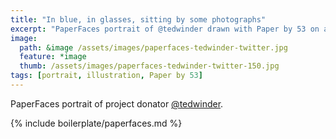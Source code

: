 ```yaml
---
title: "In blue, in glasses, sitting by some photographs"
excerpt: "PaperFaces portrait of @tedwinder drawn with Paper by 53 on an iPad."
image: 
  path: &image /assets/images/paperfaces-tedwinder-twitter.jpg 
  feature: *image
  thumb: /assets/images/paperfaces-tedwinder-twitter-150.jpg
tags: [portrait, illustration, Paper by 53]
---
```


PaperFaces portrait of project donator [@tedwinder](http://twitter.com/tedwinder).

{% include boilerplate/paperfaces.md %}
